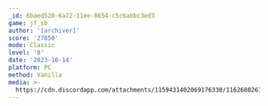 ```yaml
---
_id: 6baed520-6a72-11ee-8654-c5c6abbc3ed3
game: jf_sb
author: '[archiver]'
score: '27850'
mode: Classic
level: '8'
date: '2023-10-14'
platform: PC
method: Vanilla
media: >-
  https://cdn.discordapp.com/attachments/1159431402069176330/1162680267387965511/screenshot.png?ex=653cd161&is=652a5c61&hm=837be3355bc2346a0643aab3f2ba1baac1754e8cc4c10767e17473a7a079ba66&
---
```


